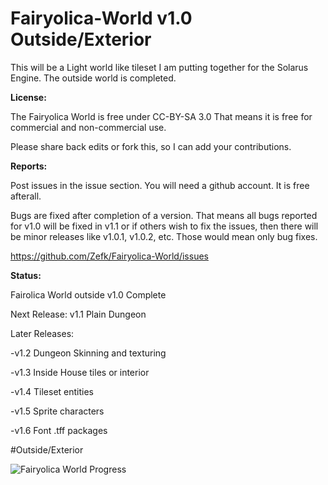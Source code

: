 # Fairyolica-World v1.0 Outside/Exterior
This will be a Light world like tileset I am putting together for the Solarus Engine. The outside world is completed. 

**License:** 

The Fairyolica World is free under CC-BY-SA 3.0 That means it is free for commercial and non-commercial use.

Please share back edits or fork this, so I can add your contributions.

**Reports:**

Post issues in the issue section. You will need a github account. It is free afterall.

Bugs are fixed after completion of a version. That means all bugs reported for v1.0 will be fixed in v1.1 or if others wish to fix the issues, then there will be minor releases like v1.0.1, v1.0.2, etc. Those would mean only bug fixes.

https://github.com/Zefk/Fairyolica-World/issues

**Status:** 

Fairolica World outside v1.0 Complete

Next Release: v1.1 Plain Dungeon

Later Releases:

-v1.2 Dungeon Skinning and texturing

-v1.3 Inside House tiles or interior

-v1.4 Tileset entities

-v1.5 Sprite characters

-v1.6 Font .tff packages

#Outside/Exterior

![Fairyolica World Progress](http://s33.postimg.org/5vwatpy6n/Fairyolica_World_tiles.png)
